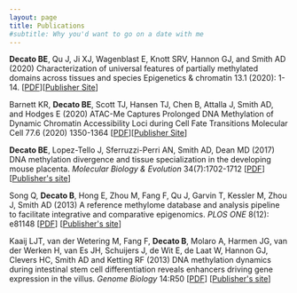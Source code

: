 ```yaml
---
layout: page
title: Publications
#subtitle: Why you'd want to go on a date with me
---
```


**Decato BE**, Qu J, Ji XJ, Wagenblast E, Knott SRV, Hannon GJ, and Smith AD (2020)
Characterization of universal features of partially methylated domains across tissues and species
Epigenetics & chromatin 13.1 (2020): 1-14. [[PDF](../Papers/Decato_BMC_2020.pdf)][[Publisher Site](https://epigeneticsandchromatin.biomedcentral.com/articles/10.1186/s13072-020-00363-7)]

Barnett KR, **Decato BE**, Scott TJ, Hansen TJ, Chen B, Attalla J, Smith AD, and Hodges E (2020)
ATAC-Me Captures Prolonged DNA Methylation of Dynamic Chromatin Accessibility Loci during Cell Fate Transitions
Molecular Cell 77.6 (2020) 1350-1364 [[PDF](../Papers/Barnett_MolCell_2020.pdf)][[Publisher Site](https://www.cell.com/molecular-cell/fulltext/S1097-2765(20)30004-6)]

**Decato BE**, Lopez-Tello J, Sferruzzi-Perri AN, Smith AD, Dean MD (2017) DNA methylation divergence and tissue specialization in the developing mouse placenta. *Molecular Biology & Evolution* 34(7):1702-1712 [[PDF](../Papers/Decato_MBE_2017.pdf)] [[Publisher's site](https://academic.oup.com/mbe/article/34/7/1702/3101303)]

Song Q, **Decato B**, Hong E, Zhou M, Fang F, Qu J, Garvin T, Kessler M, Zhou J, Smith AD (2013)
A reference methylome database and analysis pipeline to facilitate integrative and comparative epigenomics.
*PLOS ONE* 8(12): e81148 [[PDF](../Papers/Song_PONE_2013.pdf)] [[Publisher's site](https://journals.plos.org/plosone/article?id=10.1371/journal.pone.0081148)]

Kaaij LJT, van der Wetering M, Fang F, **Decato B**, Molaro A, Harmen JG, van der Werken H, van Es JH, Schuijers J, de Wit E, de Laat W, Hannon GJ, Clevers HC, Smith AD and Ketting RF (2013)
DNA methylation dynamics during intestinal stem cell differentiation reveals enhancers driving gene expression in the villus.
*Genome Biology* 14:R50 [[PDF](../Papers/Kaaij_GB_2013.pdf)]  [[Publisher's site](http://genomebiology.com/2013/14/5/R50)]
